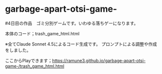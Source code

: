 # garbage-apart-otsi-game-
#4日目の作品　ゴミ分別ゲームです。いわゆる落ちゲーになります。


本体のコード；trash_game_html.html

※全てClaude Sonnet 4.5によるコード生成です。 プロンプトによる調整や作成をしました。

ここからPlayできます；https://ramune3.github.io/garbage-apart-otsi-game-/trash_game_html.html
